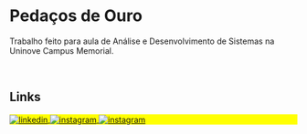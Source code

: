 # Pedaços de Ouro
<p>
Trabalho feito para aula de Análise e Desenvolvimento de Sistemas na Uninove Campus Memorial.
</p>
<br>

## Links
<p align="left" style="background:yellow">
<a href="https://www.facebook.com/profile.php?id=61554303890809&mibextid=ZbWKwL" target="_blank">
  <img align="center" src="https://img.shields.io/badge/-Pedaços_de_Ouro-05122A?style=flat&logo=facebook" alt="linkedin"/>
</a>
<a href="https://instagram.com/pedaco_de_ouro?igshid=YTQwZjQ0NmI0OA==" target="_blank">
 <img align="center" src="https://img.shields.io/badge/-Pedaços_de_Ouro-05122A?style=flat&logo=instagram" alt="instagram"/>
</a>
<a href="https://br.pinterest.com/Pedacos_de_Ouro/_created/" target="_blank">
 <img align="center" src="https://img.shields.io/badge/-Pedaços_de_Ouro-05122A?style=flat&logo=pinterest" alt="instagram"/>
</a>
</p>